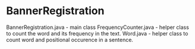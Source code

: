 # BannerRegistration
BannerRegistration.java - main class
FrequencyCounter.java - helper class to count the word and its frequency in the text.
Word.java - helper class to count word and positional occurence in a sentence.